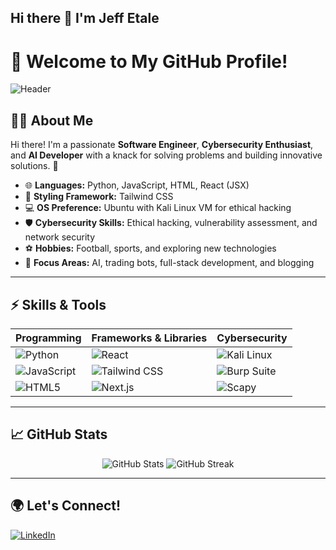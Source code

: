 ## Hi there 👋 I'm Jeff Etale

# 🌟 Welcome to My GitHub Profile!

![Header](https://via.placeholder.com/1500x300?text=Welcome+to+My+GitHub+Profile) <!-- Replace with a custom banner -->

## 👨‍💻 About Me

Hi there! I'm a passionate **Software Engineer**, **Cybersecurity Enthusiast**, and **AI Developer** with a knack for solving problems and building innovative solutions. 🌟 

- 🌐 **Languages:** Python, JavaScript, HTML, React (JSX)
- 🎨 **Styling Framework:** Tailwind CSS
- 💻 **OS Preference:** Ubuntu with Kali Linux VM for ethical hacking
- 🛡️ **Cybersecurity Skills:** Ethical hacking, vulnerability assessment, and network security
- ⚽ **Hobbies:** Football, sports, and exploring new technologies
- 🔬 **Focus Areas:** AI, trading bots, full-stack development, and blogging

---

## ⚡ Skills & Tools

| Programming | Frameworks & Libraries | Cybersecurity |
|-------------|-------------------------|---------------|
| ![Python](https://img.shields.io/badge/Python-3776AB?style=flat&logo=python&logoColor=white) | ![React](https://img.shields.io/badge/React-61DAFB?style=flat&logo=react&logoColor=white) | ![Kali Linux](https://img.shields.io/badge/Kali_Linux-557C94?style=flat&logo=kali-linux&logoColor=white) |
| ![JavaScript](https://img.shields.io/badge/JavaScript-F7DF1E?style=flat&logo=javascript&logoColor=black) | ![Tailwind CSS](https://img.shields.io/badge/Tailwind_CSS-38B2AC?style=flat&logo=tailwind-css&logoColor=white) | ![Burp Suite](https://img.shields.io/badge/Burp_Suite-FB542B?style=flat&logo=burp-suite&logoColor=white) |
| ![HTML5](https://img.shields.io/badge/HTML5-E34F26?style=flat&logo=html5&logoColor=white) | ![Next.js](https://img.shields.io/badge/Next.js-000000?style=flat&logo=nextdotjs&logoColor=white) | ![Scapy](https://img.shields.io/badge/Scapy-00ADD8?style=flat&logo=scapy&logoColor=white) |

---

## 📈 GitHub Stats

<p align="center">
  <!-- GitHub Stats -->
  <img src="https://github-readme-stats.vercel.app/api?username=jeffetale&show_icons=true&theme=radical" alt="GitHub Stats">
  
  <!-- Streak Stats -->
  <img src="https://streak-stats.demolab.com/?user=jeffetale&theme=radical" alt="GitHub Streak">
</p>

---

## 🌍 Let's Connect!

[![LinkedIn](https://img.shields.io/badge/LinkedIn-blue?style=flat&logo=linkedin&logoColor=white)](linkedin.com/in/jeﬀ-etale-5a08161a1)


